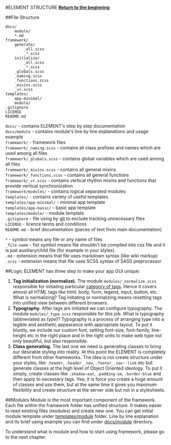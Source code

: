 #ELEMENT STRUCTURE
**[Return to the beginning](https://github.com/kalopsia/element/blob/master/docs/0_preface.md)**<br/>

##File Structure
```
docs/
    module/
    *.md
framework/
    generate/
        _all.scss
        _*.scss
    initialize/
        _all.scss
        _*.scss
    _globals.scss
    _naming.scss
    _functions.scss
    _mixins.scss
    _vr.scss
templates/
    app-minimal/
    module/
.gitignore
LICENSE
README.md
```

``docs/`` - contains ELEMENT's step by step documentation<br/>
``docs/module`` - contains module's line by line explanations and usage example<br/>
``framework/`` - framework files<br/>
``framework/_naming.scss`` - contains all class prefixes and names which are used among all files<br/>
``framework/_globals.scss`` - contains global variables which are used among all files<br/>
``framework/_mixins.scss`` - contains all general mixins<br/>
``framework/_functions.scss`` - contains all general functions<br/>
``framework/_vr.scss`` - contains vertical rhythm mixins and functions that provide vertical synchronization<br/>
``framework/modules/`` - contains logical separated modules<br/>
``templates/`` - contains variety of useful templates<br/>
``templates/app-minimal/`` - minimal app template<br/>
``templates/app-basic/`` - basic app template<br/>
``templates/module/`` - module template<br/>
``.gitignore`` - file using by [git](http://en.wikipedia.org/wiki/Git_(software)) to exclude tracking unnecessary files<br/>
``LICENSE`` - licence terms and conditions<br/>
``README.md`` - brief documentation (pieces of text from main documentation)<br/>

``*`` - symbol means any file or any name of files<br/>
``_file-name`` - fist symbol means file shouldn't be compiled into css file and it is just auxiliary/child file (for example in your styles).<br/>
``.md`` - extension means that file uses markdown syntax (like wiki markup)<br/>
``.scss`` - extension means that file uses SCSS syntax of SASS preprocessor

##Logic
ELEMENT has three step to make your app GUI unique:

1. **Tag initialization (normalize).** The module ``modules/_normalize.scss`` responsible for initiating particular [category of tags](http://www.w3schools.com/tags/ref_byfunc.asp). Hence it covers almost all HTML tags like html, body, form, legend, input, button, etc. What is normalizing? Tag initiating or normalizing means resetting tags into unified view between different browsers.
2. **Typography.** After tags are initiated we can configure typography. The module ``modules/_type.scss`` responsible for this job. What is typography (abbreviated as *type*)? Typography is a process of arranging type into a legible and aesthetic appearance with appropriate layout. To put it bluntly, we include our custom font, setting font-size, font-family, line-height etc in the right place and in the right units to make web type not only beautiful, but also responsible.
3. **Class generating.** The last one we need is generating classes to bring our desirable styling into reality. At this point the ELEMENT is completely different from other frameworks. The idea is not create structure under your styles, like ``.header``, ``.header__nav``, ``.footer__nav--link`` etc but generate classes at the high level of Object Oriented ideology. To put it simply, create classes like ``.shadow-out``, ``.padding-sm``, ``.border-blue`` and then apply to necessary tags. Yea, it is force you create a huge amount of classes and use them, but at the same time it gives you maximum flexibility and create structure at the server side but not in a stylesheets.

##Modules
Module is the most important component of the framework.
Each file within the framework folder has unified structure. It makes easier to read existing files (modules) and create new one. You can get initial module template under [templates/module](https://github.com/kalopsia/element/tree/master/templates/module) folder. Line by line explanation and its brief using example you can find under [docs/module](https://github.com/kalopsia/element/tree/master/docs/module) directory.

To understand what is module and how to start using framework, please go to the next chapter.
